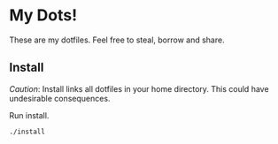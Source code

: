# My Dots!

These are my dotfiles. Feel free to steal, borrow and share.

## Install

*Caution*: Install links all dotfiles in your home directory. This could
have undesirable consequences.
 
Run install.

    ./install

